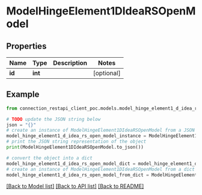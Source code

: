 # ModelHingeElement1DIdeaRSOpenModel


## Properties

Name | Type | Description | Notes
------------ | ------------- | ------------- | -------------
**id** | **int** |  | [optional] 

## Example

```python
from connection_restapi_client_poc.models.model_hinge_element1_d_idea_rs_open_model import ModelHingeElement1DIdeaRSOpenModel

# TODO update the JSON string below
json = "{}"
# create an instance of ModelHingeElement1DIdeaRSOpenModel from a JSON string
model_hinge_element1_d_idea_rs_open_model_instance = ModelHingeElement1DIdeaRSOpenModel.from_json(json)
# print the JSON string representation of the object
print(ModelHingeElement1DIdeaRSOpenModel.to_json())

# convert the object into a dict
model_hinge_element1_d_idea_rs_open_model_dict = model_hinge_element1_d_idea_rs_open_model_instance.to_dict()
# create an instance of ModelHingeElement1DIdeaRSOpenModel from a dict
model_hinge_element1_d_idea_rs_open_model_from_dict = ModelHingeElement1DIdeaRSOpenModel.from_dict(model_hinge_element1_d_idea_rs_open_model_dict)
```
[[Back to Model list]](../README.md#documentation-for-models) [[Back to API list]](../README.md#documentation-for-api-endpoints) [[Back to README]](../README.md)


